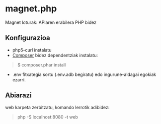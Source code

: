 magnet.php
==========

Magnet loturak: APIaren erabilera PHP bidez

## Konfigurazioa

- php5-curl instalatu
- [Composer](https://getcomposer.org/) bidez dependentziak instalatu:

> $ composer.phar install

- .env fitxategia sortu (.env.adb begiratu) edo ingurune-aldagai egokiak ezarri.


## Abiarazi

web karpeta zerbitzatu, komando lerrotik adibidez:

> php -S localhost:8080 -t web
